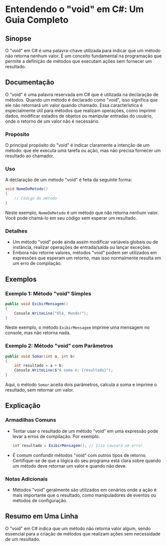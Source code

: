 <!--
Meta Description: # Entendendo o "void" em C#: Um Guia Completo ## Sinopse O "void" em C# é uma palavra-chave utilizada para indicar que um método não retorna nenhum va...
Meta Keywords: void, método, que, resultado, não
-->

# Entendendo o "void" em C#: Um Guia Completo

## Sinopse
O "void" em C# é uma palavra-chave utilizada para indicar que um método não retorna nenhum valor. É um conceito fundamental na programação que permite a definição de métodos que executam ações sem fornecer um resultado.

## Documentação
O "void" é uma palavra reservada em C# que é utilizada na declaração de métodos. Quando um método é declarado como "void", isso significa que ele não retornará um valor quando chamado. Essa característica é especialmente útil para métodos que realizam operações, como imprimir dados, modificar estados de objetos ou manipular entradas do usuário, onde o retorno de um valor não é necessário.

### Propósito
O principal propósito do "void" é indicar claramente a intenção de um método: que ele executa uma tarefa ou ação, mas não precisa fornecer um resultado ao chamador.

### Uso
A declaração de um método "void" é feita da seguinte forma:
```csharp
void NomeDoMetodo()
{
    // Código do método
}
```
Neste exemplo, `NomeDoMetodo` é um método que não retorna nenhum valor. Você pode chamá-lo em seu código sem esperar um resultado.

### Detalhes
- Um método "void" pode ainda assim modificar variáveis globais ou de instância, realizar operações de entrada/saída ou lançar exceções.
- Embora não retorne valores, métodos "void" podem ser utilizados em expressões que esperam um retorno, mas isso normalmente resulta em um erro de compilação.

## Exemplos
### Exemplo 1: Método "void" Simples
```csharp
public void ExibirMensagem()
{
    Console.WriteLine("Olá, Mundo!");
}
```
Neste exemplo, o método `ExibirMensagem` imprime uma mensagem no console, mas não retorna nada.

### Exemplo 2: Método "void" com Parâmetros
```csharp
public void Somar(int a, int b)
{
    int resultado = a + b;
    Console.WriteLine($"A soma é: {resultado}");
}
```
Aqui, o método `Somar` aceita dois parâmetros, calcula a soma e imprime o resultado, sem retornar um valor.

## Explicação
### Armadilhas Comuns
- Tentar usar o resultado de um método "void" em uma expressão pode levar a erros de compilação. Por exemplo:
  ```csharp
  int resultado = ExibirMensagem(); // Isso causará um erro!
  ```
  
- É comum confundir métodos "void" com outros tipos de retorno. Certifique-se de que a lógica do seu programa está clara sobre quando um método deve retornar um valor e quando não deve.

### Notas Adicionais
- Métodos "void" geralmente são utilizados em cenários onde a ação é mais importante que o resultado, como manipuladores de eventos ou métodos de configuração.

## Resumo em Uma Linha
O "void" em C# indica que um método não retorna valor algum, sendo essencial para a criação de métodos que realizam ações sem necessidade de um resultado.